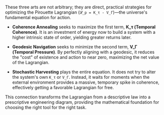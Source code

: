 These three arts are not arbitrary; they are direct, practical strategies for optimizing the Pirouette Lagrangian (`𝓛_p = K_τ - V_Γ`)—the universe's fundamental equation for action.

*   **Coherence Annealing** seeks to maximize the first term, **K_τ (Temporal Coherence)**. It is an investment of energy now to build a system with a higher intrinsic state of order, yielding greater returns later.

*   **Geodesic Navigation** seeks to minimize the second term, **V_Γ (Temporal Pressure)**. By perfectly aligning with a geodesic, it reduces the "cost" of existence and action to near zero, maximizing the net value of the Lagrangian.

*   **Stochastic Harvesting** plays the entire equation. It does not try to alter the system's own `K_τ` or `V_Γ`. Instead, it waits for moments when the external environment provides a massive, temporary spike in coherence, effectively getting a favorable Lagrangian for free.

This connection transforms the Lagrangian from a descriptive law into a prescriptive engineering diagram, providing the mathematical foundation for choosing the right tool for the right task.